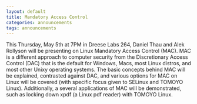 ```yaml
---
layout: default
title: Mandatory Access Control
categories: announcements
tags: announcements
---
```

This Thursday, May 5th at 7PM in Dreese Labs 264, Daniel Thau and Alek Rollyson will be presenting on Linux Mandatory Access Control (MAC). MAC is a different approach to computer security from the Discretionary Access Control (DAC) that is the default for Windows, Macs, most Linux distros, and most other Unixy operating systems. The basic concepts behind MAC will be explained, contrasted against DAC, and various options for MAC on Linux will be covered (with specific focus given to SELinux and TOMOYO Linux). Additionally, a several applications of MAC will be demonstrated, such as locking down xpdf (a Linux pdf reader) with TOMOYO Linux.
